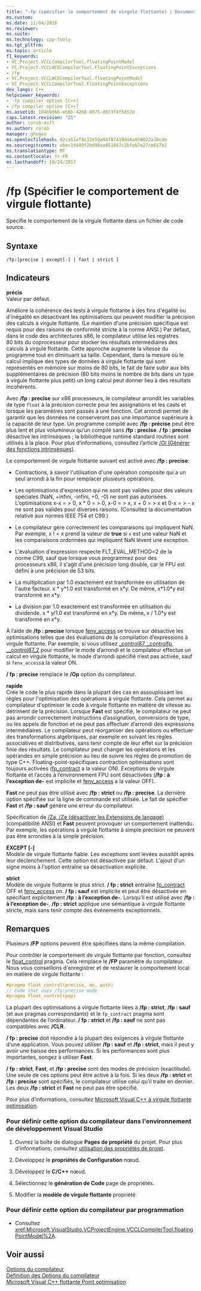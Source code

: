 ```yaml
---
title: "-fp (spécifier le comportement de virgule flottante) | Documents Microsoft"
ms.custom: 
ms.date: 11/04/2016
ms.reviewer: 
ms.suite: 
ms.technology: cpp-tools
ms.tgt_pltfrm: 
ms.topic: article
f1_keywords:
- VC.Project.VCCLCompilerTool.floatingPointModel
- VC.Project.VCCLWCECompilerTool.FloatingPointExceptions
- /fp
- VC.Project.VCCLWCECompilerTool.floatingPointModel
- VC.Project.VCCLCompilerTool.FloatingPointExceptions
dev_langs: C++
helpviewer_keywords:
- -fp compiler option [C++]
- /fp compiler option [C++]
ms.assetid: 10469d6b-e68b-4268-8075-d073f4f5d57e
caps.latest.revision: "21"
author: corob-msft
ms.author: corob
manager: ghogen
ms.openlocfilehash: 02ca51ef8c32e59a94f87419dd4a959022a30cde
ms.sourcegitcommit: ebec1d449f2bd98aa851667c2bfeb7e27ce657b2
ms.translationtype: MT
ms.contentlocale: fr-FR
ms.lasthandoff: 10/24/2017
---
```

# <a name="fp-specify-floating-point-behavior"></a>/fp (Spécifier le comportement de virgule flottante)
Spécifie le comportement de la virgule flottante dans un fichier de code source.  
  
## <a name="syntax"></a>Syntaxe  
  
```  
/fp:[precise | except[-] | fast | strict ]  
```  
  
## <a name="flags"></a>Indicateurs  
 **précis**  
 Valeur par défaut.  
  
 Améliore la cohérence des tests à virgule flottante à des fins d'égalité ou d'inégalité en désactivant les optimisations qui peuvent modifier la précision des calculs à virgule flottante. (Le maintien d'une précision spécifique est requis pour des raisons de conformité stricte à la norme ANSI.) Par défaut, dans le code des architectures x86, le compilateur utilise les registres 80 bits du coprocesseur pour stocker les résultats intermédiaires des calculs à virgule flottante. Cette approche augmente la vitesse du programme tout en diminuant sa taille. Cependant, dans la mesure où le calcul implique des types de données à virgule flottante qui sont représentés en mémoire sur moins de 80 bits, le fait de faire subir aux bits supplémentaires de précision (80 bits moins le nombre de bits dans un type à virgule flottante plus petit) un long calcul peut donner lieu à des résultats incohérents.  
  
 Avec **/fp : precise** sur x86 processeurs, le compilateur arrondit les variables de type `float` à la précision correcte pour les assignations et les casts et lorsque les paramètres sont passés à une fonction. Cet arrondi permet de garantir que les données ne conserveront pas une importance supérieure à la capacité de leur type. Un programme compilé avec **/fp : précise** peut être plus lent et plus volumineux qu’un compilé sans **/fp : precise**. **/ fp : precise** désactive les intrinsèques ; la bibliothèque runtime standard routines sont utilisés à la place. Pour plus d’informations, consultez l’article [/Oi (Générer des fonctions intrinsèques)](../../build/reference/oi-generate-intrinsic-functions.md).  
  
 Le comportement de virgule flottante suivant est activé avec **/fp : precise**:  
  
-   Contractions, à savoir l'utilisation d'une opération composite qui a un seul arrondi à la fin pour remplacer plusieurs opérations.  
  
-   Les optimisations d'expression qui ne sont pas valides pour des valeurs spéciales (NaN, +infini, -infini, +0, -0) ne sont pas autorisées. L’optimisations x-x = > 0, x * 0 = > 0, x-0 = > x, x + 0 = > x et 0-x = > - x ne sont pas valides pour diverses raisons. (Consultez la documentation relative aux normes IEEE 754 et C99.)  
  
-   Le compilateur gère correctement les comparaisons qui impliquent NaN. Par exemple, x ! = x prend la valeur de **true** si `x` est une valeur NaN et les comparaisons ordonnées qui impliquent NaN lèvent une exception.  
  
-   L'évaluation d'expression respecte FLT_EVAL_METHOD=2 de la norme C99, sauf que lorsque vous programmez pour des processeurs x86, il s'agit d'une précision long double, car le FPU est défini à une précision de 53 bits.  
  
-   La multiplication par 1.0 exactement est transformée en utilisation de l'autre facteur. x * y\*1.0 est transformé en x\*y. De même, x\*1.0\*y est transformé en x\*y.  
  
-   La division par 1.0 exactement est transformée en utilisation du dividende. x * y/1.0 est transformé en x\*y. De même, x / 1.0\*y est transformé en x\*y.  
  
 À l’aide de **/fp : precise** lorsque [fenv_access](../../preprocessor/fenv-access.md) se trouve sur désactive les optimisations telles que des évaluations de la compilation d’expressions à virgule flottante. Par exemple, si vous utilisez [_control87, _controlfp, \__control87_2](../../c-runtime-library/reference/control87-controlfp-control87-2.md) pour modifier le mode d’arrondi et le compilateur effectue un calcul en virgule flottante, le mode d’arrondi spécifié n’est pas activée, sauf si `fenv_access`a la valeur ON.  
  
 **/ fp : precise** remplace le **/Op** option du compilateur.  
  
 **rapide**  
 Crée le code le plus rapide dans la plupart des cas en assouplissant les règles pour l'optimisation des opérations à virgule flottante. Cela permet au compilateur d'optimiser le code à virgule flottante en matière de vitesse au détriment de la précision. Lorsque **Fast** est spécifié, le compilateur ne peut pas arrondir correctement instructions d’assignation, conversions de type, ou les appels de fonction et ne peut pas effectuer d’arrondi des expressions intermédiaires. Le compilateur peut réorganiser des opérations ou effectuer des transformations algébriques, par exemple en suivant les règles associatives et distributives, sans tenir compte de leur effet sur la précision finie des résultats. Le compilateur peut changer les opérations et les opérandes en simple précision au lieu de suivre les règles de promotion de type C++. Floating-point-spécifiques contraction optimisations sont toujours activées ([fp_contract](../../preprocessor/fp-contract.md) a la valeur ON). Exceptions de virgule flottante et l’accès à l’environnement FPU sont désactivées (**/fp : à l’exception de-** est implicite et [fenv_access](../../preprocessor/fenv-access.md) a la valeur OFF).  
  
 **Fast** ne peut pas être utilisé avec **/fp : strict** ou **/fp : precise**. La dernière option spécifiée sur la ligne de commande est utilisée. Le fait de spécifier **Fast** et **/fp : sauf** génère une erreur du compilateur.  
  
 Spécification de [/Za, /Ze (désactiver les Extensions de langage)](../../build/reference/za-ze-disable-language-extensions.md) (compatibilité ANSI) et **Fast** peuvent provoquer un comportement inattendu. Par exemple, les opérations à virgule flottante à simple précision ne peuvent pas être arrondies à la simple précision.  
  
 **EXCEPT [-]**  
 Modèle de virgule flottante fiable. Les exceptions sont levées aussitôt après leur déclenchement. Cette option est désactivée par défaut. L'ajout d'un signe moins à l'option entraîne sa désactivation explicite.  
  
 **strict**  
 Modèle de virgule flottante le plus strict. **/ fp : strict** entraîne [fp_contract](../../preprocessor/fp-contract.md) OFF et [fenv_access](../../preprocessor/fenv-access.md) on. **/ fp : sauf** est implicite et peut être désactivée en spécifiant explicitement **/fp : à l’exception de-**. Lorsqu’il est utilisé avec **/fp : à l’exception de-**, **/fp : strict** applique une sémantique à virgule flottante stricte, mais sans tenir compte des événements exceptionnels.  
  
## <a name="remarks"></a>Remarques  
 Plusieurs **/FP** options peuvent être spécifiées dans la même compilation.  
  
 Pour contrôler le comportement de virgule flottante par fonction, consultez le [float_control](../../preprocessor/float-control.md) pragma. Cela remplace le **/FP** paramètre du compilateur. Nous vous conseillons d'enregistrer et de restaurer le comportement local en matière de virgule flottante :  
  
```cpp  
#pragma float_control(precise, on, push)  
// Code that uses /fp:precise mode  
#pragma float_control(pop)  
```  
  
 La plupart des optimisations à virgule flottante liées à **/fp : strict**, **/fp : sauf** (et aux pragmas correspondants) et le `fp_contract` pragma sont dépendantes de l’ordinateur. **/ fp : strict** et **/fp : sauf** ne sont pas compatibles avec **/CLR**.  
  
 **/ fp : precise** doit répondre à la plupart des exigences à virgule flottante d’une application. Vous pouvez utiliser **/fp : sauf** et **/fp : strict**, mais il peut y avoir une baisse des performances. Si les performances sont plus importantes, songez à utiliser **Fast**.  
  
 **/ fp : strict**, **Fast**, et **/fp : precise** sont des modes de précision (exactitude). Une seule de ces options peut être active à la fois. Si les deux **/fp : strict** et **/fp : precise** sont spécifiés, le compilateur utilise celui qu’il traite en dernier. Les deux **/fp : strict** et **Fast** ne peut pas être spécifié.  
  
 Pour plus d’informations, consultez [Microsoft Visual C++ à virgule flottante optimisation](http://msdn.microsoft.com/library/aa289157.aspx).  
  
### <a name="to-set-this-compiler-option-in-the-visual-studio-development-environment"></a>Pour définir cette option du compilateur dans l'environnement de développement Visual Studio  
  
1.  Ouvrez la boîte de dialogue **Pages de propriété** du projet. Pour plus d’informations, consultez [utilisation des propriétés de projet](../../ide/working-with-project-properties.md).  
  
2.  Développez le **propriétés de Configuration** nœud.  
  
3.  Développez le **C/C++** nœud.  
  
4.  Sélectionnez le **génération de Code** page de propriétés.  
  
5.  Modifier la **modèle de virgule flottante** propriété.  
  
### <a name="to-set-this-compiler-option-programmatically"></a>Pour définir cette option du compilateur par programmation  
  
-   Consultez <xref:Microsoft.VisualStudio.VCProjectEngine.VCCLCompilerTool.floatingPointModel%2A>.  
  
## <a name="see-also"></a>Voir aussi  
 [Options du compilateur](../../build/reference/compiler-options.md)   
 [Définition des Options du compilateur](../../build/reference/setting-compiler-options.md)   
 [Microsoft Visual C++ flottante Point optimisation](http://msdn.microsoft.com/library/aa289157.aspx)